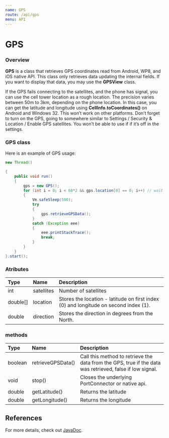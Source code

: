 ```yaml
---
name: GPS
route: /api/gps
menu: API
---
```


# GPS

### Overview

**GPS** is a class that retrieves GPS coordinates read from Android, WP8, and iOS native API. This class only retrieves data updating the internal fields. If you want to display that data, you may use the **GPSView** class.

If the GPS fails connecting to the satellites, and the phone has signal, you can use the cell tower location as a rough location. The precision varies between 50m to 3km, depending on the phone location. In this case, you can get the latitude and longitude using **CellInfo.toCoordinates\(\)** on Android and Windows 32. This won’t work on other platforms. Don’t forget to turn on the GPS, going to somewhere similar to Settings / Security & Location / Enable GPS satellites. You won’t be able to use if if it’s off in the settings.

### GPS class

Here is an example of GPS usage:

<!-- {% code title="GPS\_SAMPLE" %} -->

```java
new Thread()

{
	public void run()
	{
		gps = new GPS();
		for (int i = 0; i < 60*2 && gps.location[0] == 0; i++) // wait 60s
		{
			Vm.safeSleep(500);
			try
			{
				gps.retrieveGPSData();
			}
			catch (Exception eee)
			{
				eee.printStackTrace();
				break;
			}
		}
	}
}.start();
```

<!-- {% endcode %} -->

### Atributes

| Type       | Name       | Description                                                                              |
| :--------- | :--------- | :--------------------------------------------------------------------------------------- |
| int        | satellites | Number of satellites                                                                     |
| double\[\] | location   | Stores the location - latitude on first index \(0\) and longitude on second index \(1\). |
| double     | direction  | Stores the direction in degrees from the North.                                          |

### methods

| **Type** | Name                | Description                                                                                              |
| :------- | :------------------ | :------------------------------------------------------------------------------------------------------- |
| boolean  | retrieveGPSData\(\) | Call this method to retrieve the data from the GPS, true if the data was retrieved, false if low signal. |
| void     | stop\(\)            | Closes the underlying PortConnector or native api.                                                       |
| double   | getLatitude\(\)     | Returns the latitude                                                                                     |
| double   | getLongitude\(\)    | Returns the longitude                                                                                    |

## **References**

For more details, check out [JavaDoc](https://rs.totalcross.com/doc/).
